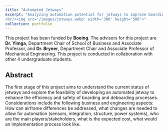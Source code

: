 ```yaml
---
title: "Automated Jetways"
excerpt: "Analyzing automation potential for jetways to improve boarding efficiency and safety.
<br/><img src='/images/jetways.webp' width='300' height='500'>"
collection: portfolio
---
```


This project has been funded by **Boeing**.
The advisors for this project are **Dr. Yimga**, Department Chair of School of Business and Associate Professor,
and **Dr. Bryner**, Department Chair and Associate Professor of Mechanical Engineering.
This project is conducted in collaboration with other 4 undergraduate students.

## Abstract

The first stage of this project aims to understand the current status of jetways and explore the feasibility of developing
an automated jetway to enhance the efficiency and safety of boarding and deboarding processes.
Considerations include the following business and engineering aspects:
How can airframe differences be addressed, what changes are needed to allow for automation (sensors, integration, structure, power systems),
who are the main players/stakeholders, what is the expected cost, what would an implementation process look like.
